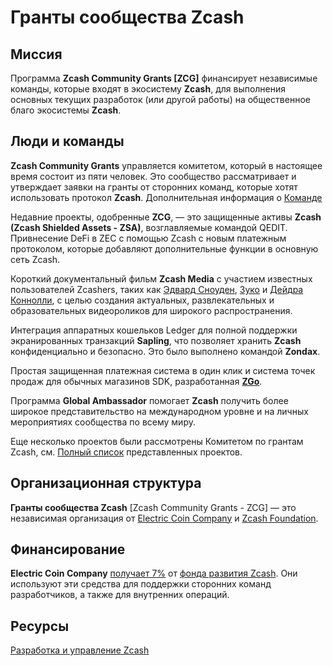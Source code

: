 # Гранты сообщества Zcash

## Миссия

Программа **Zcash Community Grants [ZCG]** финансирует независимые команды, которые входят в экосистему **Zcash**, для выполнения основных текущих разработок (или другой работы) на общественное благо экосистемы **Zcash**.

## Люди и команды

**Zcash Community Grants** управляется комитетом, который в настоящее время состоит из пяти человек. Это сообщество рассматривает и утверждает заявки на гранты от сторонних команд, которые хотят использовать протокол **Zcash**. Дополнительная информация о [Команде](https://zcashcommunitygrants.org/committee/)

Недавние проекты, одобренные **ZCG**, — это защищенные активы **Zcash (Zcash Shielded Assets - ZSA)**, возглавляемые командой QEDIT. Привнесение DeFi в ZEC с помощью Zcash с новым платежным протоколом, которые добавляют дополнительные функции в основную сеть Zcash.

Короткий документальный фильм **Zcash Media** с участием известных пользователей Zcashers, таких как [Эдвард Сноуден](https://twitter.com/Snowden), [Зуко](https://twitter.com/zooko) и [Дейдра Коннолли](https://twitter.com/durumcrustulum), с целью создания актуальных, развлекательных и образовательных видеороликов для широкого распространения.

Интеграция аппаратных кошельков Ledger для полной поддержки экранированных транзакций **Sapling**, что позволяет хранить **Zcash** конфиденциально и безопасно. Это было выполнено командой **Zondax**.

Простая защищенная платежная система в один клик и система точек продаж для обычных магазинов SDK, разработанная [**ZGo**](https://twitter.com/ZGoCashApp).

Программа **Global Ambassador** помогает **Zcash** получить более широкое представительство на международном уровне и на личных мероприятиях сообщества по всему миру.

Еще несколько проектов были рассмотрены Комитетом по грантам Zcash, см. [Полный список](https://zcashgrants.org/gallery/25215916-53ea-4041-a3b2-6d00c487917d) представленных проектов.

## Организационная структура

**Гранты сообщества Zcash** [Zcash Community Grants - ZCG] — это независимая организация от [Electric Coin Company](https://electriccoin.co/) и [Zcash Foundation](https://zfnd.org/).

## Финансирование

**Electric Coin Company** [получает 7%](https://z.cash/zcash-development-and-governance/) от [фонда развития Zcash](https://zips.z.cash/zip-1014). Они используют эти средства для поддержки сторонних команд разработчиков, а также для внутренних операций.

## Ресурсы

[Разработка и управление Zcash](https://z.cash/zcash-development-and-governance/)
